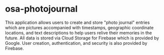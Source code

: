 # osa-photojournal

This application allows users to create and store "photo journal" entries which are pictures accompanied with timestamps, geographic coordinate locations, and text descriptions to help users relive their memories in the future.  All data is stored via Cloud Storage for Firebase which is provided by Google.  User creation, authentication, and security is also provided by Firebase.  

